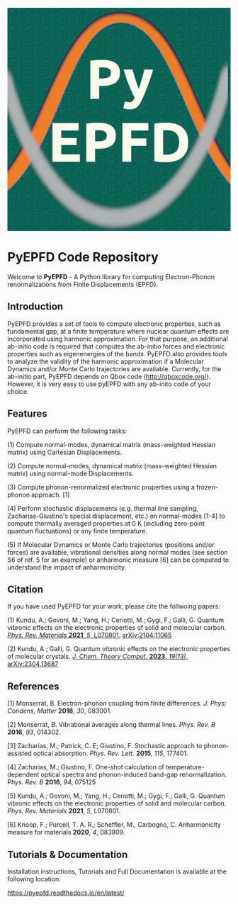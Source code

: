 ![image](docs/source/pyepfd_logo.png)

# PyEPFD Code Repository

Welcome to **PyEPFD** - A Python library for computing Electron-Phonon 
renormalizations from Finite Displacements (EPFD).

## Introduction

PyEPFD provides a set of tools to compute electronic properties, 
such as fundamental gap, at a finite temperature where 
nuclear quantum effects are incorporated using harmonic approximation. 
For that purpose, an additional ab-initio code is required that computes
the ab-initio forces and electronic properties such as eigenenergies of
the bands. PyEPFD also provides tools to analyze the validity of the 
harmonic approximation if a Molecular Dynamics and/or Monte Carlo 
trajectories are available. Currently, for the ab-initio part, PyEPFD 
depends on Qbox code (http://qboxcode.org/). However, it is very easy 
to use pyEPFD with any ab-inito code of your choice.     

## Features

PyEPFD can perform the following tasks:

(1) Compute normal-modes, dynamical matrix (mass-weighted Hessian matrix) 
using Cartesian Displacements.

(2) Compute normal-modes, dynamical matrix (mass-weighted Hessian matrix) 
using normal-mode Displacements.

(3) Compute phonon-renormalized electronic properties using a frozen-phonon
approach. [1]

(4) Perform stochastic displacements (e.g. thermal line sampling, 
Zacharias-Giustino's special displacement, etc.) on normal-modes [1-4] 
to compute thermally averaged properties at 0 K (including zero-point
quantum fluctuations) or any finite temperature. 

(5) If Molecular Dynamics or Monte Carlo trajectories 
(positions and/or forces) are available, vibrational densities along 
normal modes (see section S6 of ref. 5 for an example) or 
anharmonic measure [6] can be computed to understand the impact of
anharmonicity.

## Citation

If you have used PyEPFD for your work, please cite the follwoing papers:

(1) Kundu, A.; Govoni, M.; Yang, H.; Ceriotti, M.; Gygi, F.; Galli, G. 
Quantum vibronic effects on the electronic properties of solid and 
molecular carbon.  
[*Phys. Rev. Materials* **2021**, *5*, L070801.](https://doi.org/10.1103/PhysRevMaterials.5.L070801)
[arXiv:2104:11065](https://doi.org/10.48550/arXiv.2104.11065)

(2) Kundu, A.; Galli, G.
Quantum vibronic effects on the electronic properties of molecular 
crystals. 
[*J. Chem. Theory Comput.* **2023**, *19(13)*.](https://doi.org/10.1021/acs.jctc.3c00424) 
[arXiv:2304.13687](https://arxiv.org/abs/2304.13687)

## References

[1] Monserrat, B. Electron-phonon coupling from finite differences. 
*J. Phys: Condens, Matter* **2018**, *30*, 083001.

[2] Monserrat, B. Vibrational averages along thermal lines.
*Phys. Rev. B* **2016**, *93*, 014302.

[3] Zacharias, M.; Patrick, C. E; Giustino, F. 
Stochastic approach to phonon-assisted optical absorption.
*Phys. Rev. Lett.* **2015**, *115*, 177401.

[4] Zacharias, M.; Giustino, F. 
One-shot calculation of temperature-dependent optical spectra 
and phonon-induced band-gap renormalization.
*Phys. Rev. B* **2016**, *94*, 075125

[5] Kundu, A.; Govoni, M.; Yang, H.; Ceriotti, M.; Gygi, F.; Galli, G.
Quantum vibronic effects on the electronic properties of solid and
molecular carbon.
*Phys. Rev. Materials* **2021**, *5*, L070801.

[6] Knoop, F.; Purcell, T. A. R.; Scheffler, M., Carbogno, C.
Anharmonicity measure for materials **2020**, *4*, 083809.

## Tutorials & Documentation

Installation instructions, Tutorials and Full Documentation is available
at the following location:

https://pyepfd.readthedocs.io/en/latest/ 
